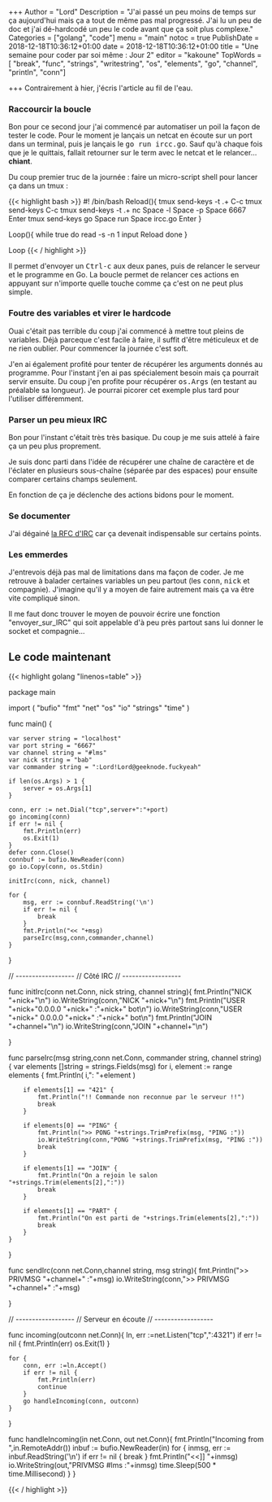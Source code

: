 +++
Author = "Lord"
Description = "J'ai passé un peu moins de temps sur ça aujourd'hui mais ça a tout de même pas mal progressé. J'ai lu un peu de doc et j'ai dé-hardcodé un peu le code avant que ça soit plus complexe."
Categories = ["golang", "code"]
menu = "main"
notoc = true
PublishDate = 2018-12-18T10:36:12+01:00
date = 2018-12-18T10:36:12+01:00
title = "Une semaine pour coder par soi même : Jour 2"
editor = "kakoune"
TopWords = [  "break", "func", "strings", "writestring", "os", "elements", "go", "channel", "println", "conn"]

+++
Contrairement à hier, j'écris l'article au fil de l'eau.

### Raccourcir la boucle

Bon pour ce second jour j'ai commencé par automatiser un poil la façon de tester le code.
Pour le moment je lançais un netcat en écoute sur un port dans un terminal, puis je lançais le <kbd>go run ircc.go</kbd>.
Sauf qu'à chaque fois que je le quittais, fallait retourner sur le term avec le netcat et le relancer… **chiant**.

Du coup premier truc de la journée : faire un micro-script shell pour lancer ça dans un tmux :

{{< highlight bash >}}
#! /bin/bash
Reload(){
        tmux send-keys -t .+ C-c
        tmux send-keys C-c
        tmux send-keys -t .+ nc Space -l Space -p Space 6667 Enter
        tmux send-keys go Space run Space ircc.go Enter
}

Loop(){
        while true
        do
                read -s -n 1 input
                Reload
        done
}

Loop
{{< / highlight >}}

Il permet d'envoyer un <kbd>Ctrl-c</kbd> aux deux panes, puis de relancer le serveur et le programme en Go.
La boucle permet de relancer ces actions en appuyant sur n'importe quelle touche comme ça c'est on ne peut plus simple.

### Foutre des variables et virer le hardcode
Ouai c'était pas terrible du coup j'ai commencé à mettre tout pleins de variables.
Déjà parceque c'est facile à faire, il suffit d'être méticuleux et de ne rien oublier.
Pour commencer la journée c'est soft.

J'en ai également profité pour tenter de récupérer les arguments donnés au programme.
Pour l'instant j'en ai pas spécialement besoin mais ça pourrait servir ensuite.
Du coup j'en profite pour récupérer <kbd>os.Args</kbd> (en testant au préalable sa longueur).
Je pourrai picorer cet exemple plus tard pour l'utiliser différemment.

### Parser un peu mieux IRC
Bon pour l'instant c'était très très basique.
Du coup je me suis attelé à faire ça un peu plus proprement.

Je suis donc parti dans l'idée de récupérer une chaîne de caractère et de l'éclater en plusieurs sous-chaîne (séparée par des espaces) pour ensuite comparer certains champs seulement.

En fonction de ça je déclenche des actions bidons pour le moment.

### Se documenter
J'ai dégainé [la RFC d'IRC](https://tools.ietf.org/html/rfc1459) car ça devenait indispensable sur certains points.

### Les emmerdes
J'entrevois déjà pas mal de limitations dans ma façon de coder.
Je me retrouve à balader certaines variables un peu partout (les <kbd>conn</kbd>, <kbd>nick</kbd> et compagnie).
J'imagine qu'il y a moyen de faire autrement mais ça va être vite compliqué sinon.

Il me faut donc trouver le moyen de pouvoir écrire une fonction "envoyer_sur_IRC" qui soit appelable d'à peu près partout sans lui donner le socket et compagnie…

## Le code maintenant

{{< highlight golang "linenos=table" >}}

package main

import (
	"bufio"
	"fmt"
	"net"
	"os"
	"io"
	"strings"
	"time"
    )

func main() {

	var server string = "localhost"
	var port string = "6667"
	var channel string = "#lms"
	var nick string = "bab"
	var commander string = ":Lord!Lord@geeknode.fuckyeah"

	if len(os.Args) > 1 {
		server = os.Args[1]
	}

	conn, err := net.Dial("tcp",server+":"+port)
	go incoming(conn)
	if err != nil {
		fmt.Println(err)
		os.Exit(1)
	}
	defer conn.Close()
	connbuf := bufio.NewReader(conn)
	go io.Copy(conn, os.Stdin)

	initIrc(conn, nick, channel)

	for {
		msg, err := connbuf.ReadString('\n')
		if err != nil {
			break
		}
		fmt.Println("<< "+msg)
		parseIrc(msg,conn,commander,channel)
	}
	
}

// ------------------
// Côté IRC
// ------------------

func initIrc(conn net.Conn, nick string, channel string){
	fmt.Println("NICK "+nick+"\n")
	io.WriteString(conn,"NICK "+nick+"\n")
	fmt.Println("USER "+nick+"0.0.0.0 "+nick+" :"+nick+" bot\n")
	io.WriteString(conn,"USER "+nick+" 0.0.0.0 "+nick+" :"+nick+" bot\n")
	fmt.Println("JOIN "+channel+"\n")
	io.WriteString(conn,"JOIN "+channel+"\n")

}

func parseIrc(msg string,conn net.Conn, commander string, channel string){
	var elements []string = strings.Fields(msg)
	for i, element := range elements {
		fmt.Println( i,": "+element )

		if elements[1] == "421" {
			fmt.Println("!! Commande non reconnue par le serveur !!")
			break
		}

		if elements[0] == "PING" {
			fmt.Println(">> PONG "+strings.TrimPrefix(msg, "PING :"))
			io.WriteString(conn,"PONG "+strings.TrimPrefix(msg, "PING :"))
			break
		}

		if elements[1] == "JOIN" {
			fmt.Println("On a rejoin le salon "+strings.Trim(elements[2],":"))
			break
		}

		if elements[1] == "PART" {
			fmt.Println("On est parti de "+strings.Trim(elements[2],":"))
			break
		}
	}
    

}


func sendIrc(conn net.Conn,channel string, msg string){
	fmt.Println(">> PRIVMSG "+channel+" :"+msg)
	io.WriteString(conn,">> PRIVMSG "+channel+" :"+msg)

}

// ------------------
// Serveur en écoute
// ------------------

func incoming(outconn net.Conn){
	ln, err :=net.Listen("tcp",":4321")
	if err != nil {
		fmt.Println(err)
		os.Exit(1)
	}

	for {
		conn, err :=ln.Accept()
		if err != nil {
			fmt.Println(err)
			continue
		}
		go handleIncoming(conn, outconn)
	}
}

func handleIncoming(in net.Conn, out net.Conn){
	fmt.Println("Incoming from ",in.RemoteAddr())
	inbuf := bufio.NewReader(in)
	for {
    		inmsg, err := inbuf.ReadString('\n')
    		if err != nil {
			break
    		}
    		fmt.Println("<<]] "+inmsg)
    		io.WriteString(out,"PRIVMSG #lms :"+inmsg)
    		time.Sleep(500 * time.Millisecond)
	}
}

{{< / highlight >}}
